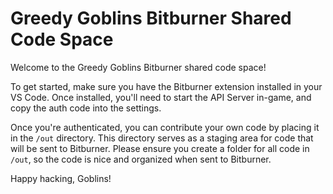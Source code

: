 # Greedy Goblins Bitburner Shared Code Space

Welcome to the Greedy Goblins Bitburner shared code space!

To get started, make sure you have the Bitburner extension installed in your VS Code. Once installed, you'll need to start the API Server in-game, and copy the auth code into the settings.

Once you're authenticated, you can contribute your own code by placing it in the `/out` directory. This directory serves as a staging area for code that will be sent to Bitburner.
Please ensure you create a folder for all code in `/out`, so the code is nice and organized when sent to Bitburner.

Happy hacking, Goblins!

